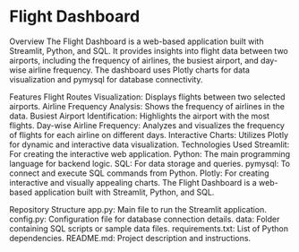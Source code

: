 # Flight Dashboard
Overview
The Flight Dashboard is a web-based application built with Streamlit, Python, and SQL. It provides insights into flight data between two airports, including the frequency of airlines, the busiest airport, and day-wise airline frequency. The dashboard uses Plotly charts for data visualization and pymysql for database connectivity.

Features
Flight Routes Visualization: Displays flights between two selected airports.
Airline Frequency Analysis: Shows the frequency of airlines in the data.
Busiest Airport Identification: Highlights the airport with the most flights.
Day-wise Airline Frequency: Analyzes and visualizes the frequency of flights for each airline on different days.
Interactive Charts: Utilizes Plotly for dynamic and interactive data visualization.
Technologies Used
Streamlit: For creating the interactive web application.
Python: The main programming language for backend logic.
SQL: For data storage and queries.
pymysql: To connect and execute SQL commands from Python.
Plotly: For creating interactive and visually appealing charts.
The Flight Dashboard is a web-based application built with Streamlit, Python, and SQL.

Repository Structure
app.py: Main file to run the Streamlit application.
config.py: Configuration file for database connection details.
data: Folder containing SQL scripts or sample data files.
requirements.txt: List of Python dependencies.
README.md: Project description and instructions.


